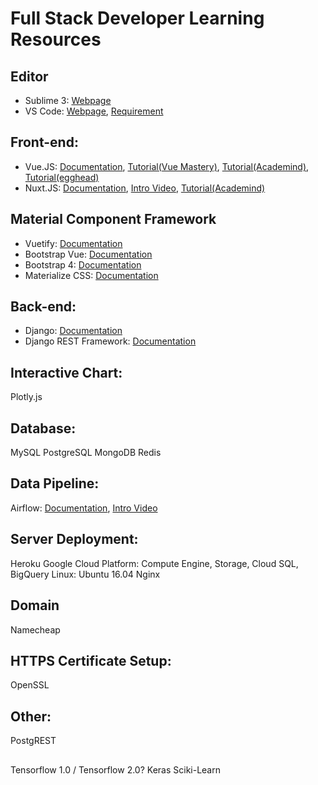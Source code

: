 # Full Stack Developer Learning Resources

## Editor
* Sublime 3: <a href="https://www.sublimetext.com/3" target="_blank">Webpage</a>
* VS Code: [Webpage](https://code.visualstudio.com/), [Requirement](https://code.visualstudio.com/docs/supporting/requirements)

## Front-end:
* Vue.JS: [Documentation](https://vuejs.org/), [Tutorial(Vue Mastery)](https://www.vuemastery.com/courses/intro-to-vue-js/vue-instance), [Tutorial(Academind)](https://www.youtube.com/watch?v=kskV1q4iokk&list=PL55RiY5tL51p-YU-Uw90qQH419BM4Iz07), [Tutorial(egghead)](https://egghead.io/courses/develop-basic-web-apps-with-vue-js)
* Nuxt.JS: [Documentation](https://nuxtjs.org/), [Intro Video](https://www.youtube.com/watch?v=nteDXuqBfn0), [Tutorial(Academind)](https://www.youtube.com/watch?v=Dc_5BpIB4X4&list=PL55RiY5tL51pk1RvaQOxI6sJ-yZzExzJn)


## Material Component Framework
* Vuetify: [Documentation](https://vuetifyjs.com/en/)
* Bootstrap Vue: [Documentation](https://bootstrap-vue.js.org/)
* Bootstrap 4: [Documentation](https://getbootstrap.com/)
* Materialize CSS: [Documentation](https://materializecss.com/)


## Back-end:
* Django: [Documentation]()
* Django REST Framework: [Documentation]()


## Interactive Chart:
Plotly.js


## Database:
MySQL
PostgreSQL
MongoDB
Redis

## Data Pipeline:
Airflow: [Documentation](https://airflow.apache.org/), [Intro Video](https://www.youtube.com/watch?v=AHMm1wfGuHE)

## Server Deployment:
Heroku
Google Cloud Platform: Compute Engine, Storage, Cloud SQL, BigQuery
Linux: Ubuntu 16.04
Nginx

## Domain
Namecheap


## HTTPS Certificate Setup:
OpenSSL

## Other:
PostgREST

##
Tensorflow 1.0 / Tensorflow 2.0?
Keras
Sciki-Learn
